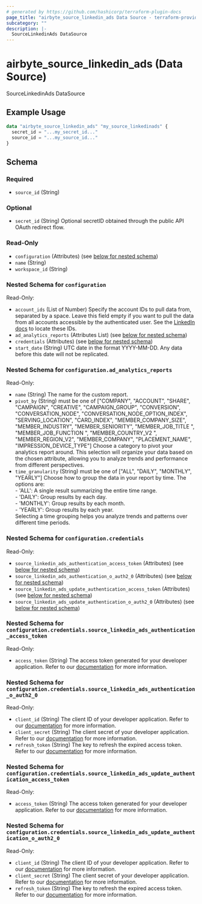 ```yaml
---
# generated by https://github.com/hashicorp/terraform-plugin-docs
page_title: "airbyte_source_linkedin_ads Data Source - terraform-provider-airbyte"
subcategory: ""
description: |-
  SourceLinkedinAds DataSource
---
```


# airbyte_source_linkedin_ads (Data Source)

SourceLinkedinAds DataSource

## Example Usage

```terraform
data "airbyte_source_linkedin_ads" "my_source_linkedinads" {
  secret_id = "...my_secret_id..."
  source_id = "...my_source_id..."
}
```

<!-- schema generated by tfplugindocs -->
## Schema

### Required

- `source_id` (String)

### Optional

- `secret_id` (String) Optional secretID obtained through the public API OAuth redirect flow.

### Read-Only

- `configuration` (Attributes) (see [below for nested schema](#nestedatt--configuration))
- `name` (String)
- `workspace_id` (String)

<a id="nestedatt--configuration"></a>
### Nested Schema for `configuration`

Read-Only:

- `account_ids` (List of Number) Specify the account IDs to pull data from, separated by a space. Leave this field empty if you want to pull the data from all accounts accessible by the authenticated user. See the <a href="https://www.linkedin.com/help/linkedin/answer/a424270/find-linkedin-ads-account-details?lang=en">LinkedIn docs</a> to locate these IDs.
- `ad_analytics_reports` (Attributes List) (see [below for nested schema](#nestedatt--configuration--ad_analytics_reports))
- `credentials` (Attributes) (see [below for nested schema](#nestedatt--configuration--credentials))
- `start_date` (String) UTC date in the format YYYY-MM-DD. Any data before this date will not be replicated.

<a id="nestedatt--configuration--ad_analytics_reports"></a>
### Nested Schema for `configuration.ad_analytics_reports`

Read-Only:

- `name` (String) The name for the custom report.
- `pivot_by` (String) must be one of ["COMPANY", "ACCOUNT", "SHARE", "CAMPAIGN", "CREATIVE", "CAMPAIGN_GROUP", "CONVERSION", "CONVERSATION_NODE", "CONVERSATION_NODE_OPTION_INDEX", "SERVING_LOCATION", "CARD_INDEX", "MEMBER_COMPANY_SIZE", "MEMBER_INDUSTRY", "MEMBER_SENIORITY", "MEMBER_JOB_TITLE ", "MEMBER_JOB_FUNCTION ", "MEMBER_COUNTRY_V2 ", "MEMBER_REGION_V2", "MEMBER_COMPANY", "PLACEMENT_NAME", "IMPRESSION_DEVICE_TYPE"]
Choose a category to pivot your analytics report around. This selection will organize your data based on the chosen attribute, allowing you to analyze trends and performance from different perspectives.
- `time_granularity` (String) must be one of ["ALL", "DAILY", "MONTHLY", "YEARLY"]
Choose how to group the data in your report by time. The options are:<br>- 'ALL': A single result summarizing the entire time range.<br>- 'DAILY': Group results by each day.<br>- 'MONTHLY': Group results by each month.<br>- 'YEARLY': Group results by each year.<br>Selecting a time grouping helps you analyze trends and patterns over different time periods.


<a id="nestedatt--configuration--credentials"></a>
### Nested Schema for `configuration.credentials`

Read-Only:

- `source_linkedin_ads_authentication_access_token` (Attributes) (see [below for nested schema](#nestedatt--configuration--credentials--source_linkedin_ads_authentication_access_token))
- `source_linkedin_ads_authentication_o_auth2_0` (Attributes) (see [below for nested schema](#nestedatt--configuration--credentials--source_linkedin_ads_authentication_o_auth2_0))
- `source_linkedin_ads_update_authentication_access_token` (Attributes) (see [below for nested schema](#nestedatt--configuration--credentials--source_linkedin_ads_update_authentication_access_token))
- `source_linkedin_ads_update_authentication_o_auth2_0` (Attributes) (see [below for nested schema](#nestedatt--configuration--credentials--source_linkedin_ads_update_authentication_o_auth2_0))

<a id="nestedatt--configuration--credentials--source_linkedin_ads_authentication_access_token"></a>
### Nested Schema for `configuration.credentials.source_linkedin_ads_authentication_access_token`

Read-Only:

- `access_token` (String) The access token generated for your developer application. Refer to our <a href='https://docs.airbyte.com/integrations/sources/linkedin-ads#setup-guide'>documentation</a> for more information.


<a id="nestedatt--configuration--credentials--source_linkedin_ads_authentication_o_auth2_0"></a>
### Nested Schema for `configuration.credentials.source_linkedin_ads_authentication_o_auth2_0`

Read-Only:

- `client_id` (String) The client ID of your developer application. Refer to our <a href='https://docs.airbyte.com/integrations/sources/linkedin-ads#setup-guide'>documentation</a> for more information.
- `client_secret` (String) The client secret of your developer application. Refer to our <a href='https://docs.airbyte.com/integrations/sources/linkedin-ads#setup-guide'>documentation</a> for more information.
- `refresh_token` (String) The key to refresh the expired access token. Refer to our <a href='https://docs.airbyte.com/integrations/sources/linkedin-ads#setup-guide'>documentation</a> for more information.


<a id="nestedatt--configuration--credentials--source_linkedin_ads_update_authentication_access_token"></a>
### Nested Schema for `configuration.credentials.source_linkedin_ads_update_authentication_access_token`

Read-Only:

- `access_token` (String) The access token generated for your developer application. Refer to our <a href='https://docs.airbyte.com/integrations/sources/linkedin-ads#setup-guide'>documentation</a> for more information.


<a id="nestedatt--configuration--credentials--source_linkedin_ads_update_authentication_o_auth2_0"></a>
### Nested Schema for `configuration.credentials.source_linkedin_ads_update_authentication_o_auth2_0`

Read-Only:

- `client_id` (String) The client ID of your developer application. Refer to our <a href='https://docs.airbyte.com/integrations/sources/linkedin-ads#setup-guide'>documentation</a> for more information.
- `client_secret` (String) The client secret of your developer application. Refer to our <a href='https://docs.airbyte.com/integrations/sources/linkedin-ads#setup-guide'>documentation</a> for more information.
- `refresh_token` (String) The key to refresh the expired access token. Refer to our <a href='https://docs.airbyte.com/integrations/sources/linkedin-ads#setup-guide'>documentation</a> for more information.


